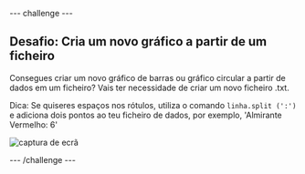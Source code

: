--- challenge ---

## Desafio: Cria um novo gráfico a partir de um ficheiro

Consegues criar um novo gráfico de barras ou gráfico circular a partir de dados em um ficheiro? Vais ter necessidade de criar um novo ficheiro .txt.

Dica: Se quiseres espaços nos rótulos, utiliza o comando `linha.split (':')` e adiciona dois pontos ao teu ficheiro de dados, por exemplo, 'Almirante Vermelho: 6'

![captura de ecrã](images/pets-butterflies.png)

--- /challenge ---